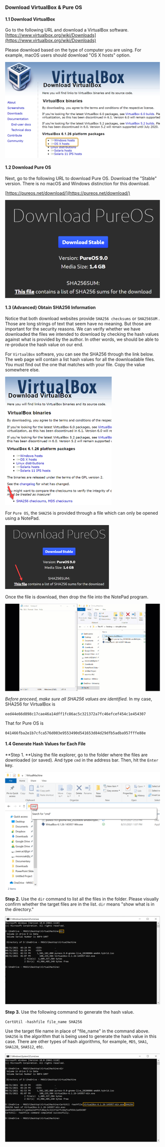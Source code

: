 ### Download VirtualBox & Pure OS

#### 1.1 Download VirtualBox

Go to the following URL and download a VirtualBox software. [https://www.virtualbox.org/wiki/Downloads](https://www.virtualbox.org/wiki/Downloads)

Please download based on the type of computer you are using. For example, macOS users should download "OS X hosts" option.

![image-20210831163346860](images/image-20210831163346860.png)

#### 1.2 Download Pure OS

Next, go to the following URL to download Pure OS. Download the "Stable" version. There is no macOS and Windows distinction for this download. 

[https://pureos.net/download/](https://pureos.net/download/)

![image-20210831163432935](images/image-20210831163432935-16304456752016.png)

#### 1.3 (Advanced) Obtain SHA256 Information

Notice that both download websites provide `SHA256 checksums` or `SHA256SUM` . Those are long strings of text that seem have no meaning. But those are important for the security reasons. We can verify whether we have downloaded the files we intended to download by checking the hash values against what is provided by the author. In other words, we should be able to re-produce the hash value on our end. 

For `VirtualBox` software, you can see the SHA256 through the link below. The web page will contain a list hash values for all the downloadable files. You must find out the one that matches with your file. Copy the value somewhere else. 

<img src="images/image-20210831162206556.png" alt="image-20210831162206556" style="zoom:50%;" />

For `Pure OS`, the `SHA256` is provided through a file which can only be opened using a NotePad.  

<img src="images/image-20210831162308095.png" alt="image-20210831162308095" style="zoom: 33%;" />

Once the file is download, then drop the file into the NotePad program. 

<img src="images/drop_to_notebook.gif" alt="image-20210831162308095" style="zoom:50%;" />

*Before proceed, make sure all SHA256 values are identified.* In my case, SHA256 for VirtualBox is 

`eed44e66d898c17cae46a14dff1fc86ac5c321372a7fc46efcef454c1e454307 `

That for Pure OS is 

`041466fba2e1b7cfca576d003e9553490d541653d84d29dfb5adba957fffe88e` 

#### 1.4 Generate Hash Values for Each File

**Step 1. **Using the file explorer, go to the folder where the files are downloaded (or saved). And type `cmd` in the address bar. Then, hit the `Enter` key. 

![image-20210831161333759](images/image-20210831161333759.png)

**Step 2.**  Use the `dir` command to list all the files in the folder. Please visually confirm whether the target files are in the list. `dir` means "show what is in the directory."

![image-20210831161358743](images/image-20210831161358743-16304444412742.png)

**Step 3.** Use the following command to generate the hash value. 

`CertUtil -hashfile file_name SHA256` 

Use the target file name in place of "file_name" in the command above. `SHA256` is the algorithm that is being used to generate the hash value in this case. There are other types of hash algorithms, for example, `MD5`, `SHA1`, `SHA128`, `SHA512`, etc. 

![image-20210831161411343](images/image-20210831161411343-16304444529433.png)

